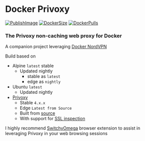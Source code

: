 # Docker Privoxy

[![PublishImage][PublishImageBadge]][GitHubPackageLink]
[![DockerSize][DockerSizeBadge]][DockerLink]
[![DockerPulls][DockerPullsBadge]][DockerLink]

### The Privoxy non-caching web proxy for Docker

A companion project leveraging [Docker NordVPN](https://github.com/tmknight/docker-nordvpn)

Build based on

- Alpine `latest` stable
  - Updated nightly
    - stable as `latest`
    - edge as `nightly`
- Ubuntu `latest`
  - Updated nightly
- [Privoxy](https://www.privoxy.org/)
  - Stable `4.x.x`
  - Edge `Latest from Source`
  - Built from [source](https://www.privoxy.org/gitweb/?p=privoxy.git;a=summary)
  - With support for [SSL inspection](https://www.privoxy.org/faq/misc.html#SSL)

I highly recommend [SwitchyOmega](https://github.com/FelisCatus/SwitchyOmega) browser extension to assist in leveraging Privoxy in your web browsing sessions

[PublishImageBadge]: https://github.com/tmknight/docker-privoxy/actions/workflows/image-orchestration.yml/badge.svg
[GitHubPackageLink]: https://github.com/tmknight/docker-privoxy/pkgs/container/privoxy
[DockerPullsBadge]: https://badgen.net/docker/pulls/tmknight88/privoxy?icon=docker&label=Docker+Pulls&labelColor=31383f&color=32c855
[DockerSizeBadge]: https://badgen.net/docker/size/tmknight88/privoxy/latest?icon=docker&label=Docker+Size&labelColor=31383f&color=32c855
[DockerLink]: https://hub.docker.com/r/tmknight88/privoxy
